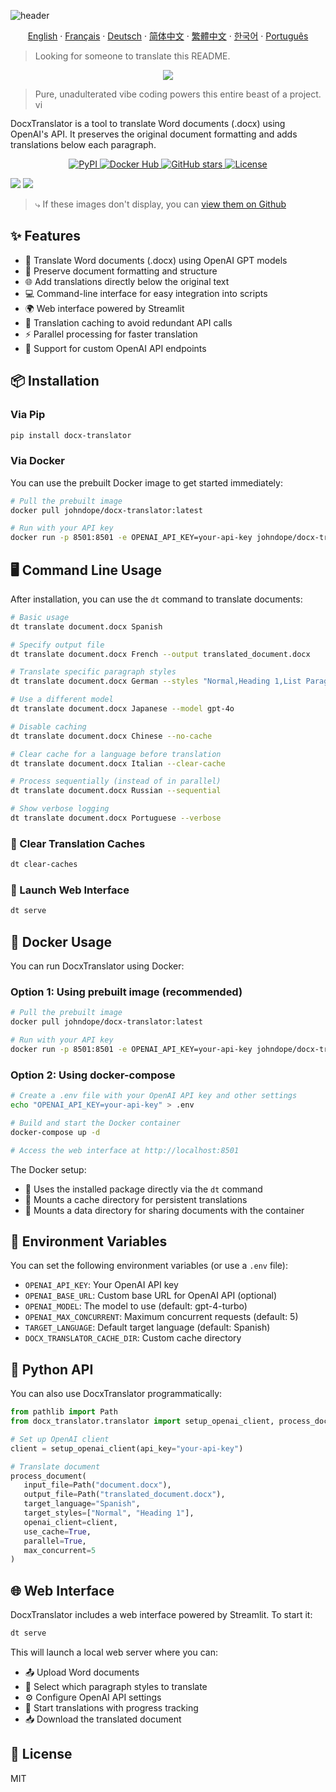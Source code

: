 ![header](https://capsule-render.vercel.app/api?type=waving&color=6eed4c&height=300&section=header&text=Docx%20Translator&fontSize=90&fontAlignY=40&animation=fadeIn&desc=Immersive%20translation%20of%20Word%20docx%20files)

<p align="center"> 
  <a href="README.md">English</a> 
  ·
  <a href="/docs/README_fr.md">Français</a>
  ·
  <a href="/docs/README_de.md">Deutsch</a>
  ·
  <a href="/docs/README_zh-cn.md">简体中文</a>  
  ·
  <a href="/docs/README_zh-tw.md">繁體中文</a>
  ·
  <a href="/docs/README_kr.md">한국어</a> 
  ·
  <a href="/docs/README_pt.md">Português</a>
</p>

> Looking for someone to translate this README.

<p align="center">
<img src="https://img.shields.io/badge/100%25_vibe_coding-6eed4c?style=for-the-badge">
</p>

> Pure, unadulterated vibe coding powers this entire beast of a project. <img src="https://emojik.vercel.app/s/🤖_😎?size=32" width="16px" alt="vibe coding" />

DocxTranslator is a tool to translate Word documents (.docx) using OpenAI's API. It preserves the original document formatting and adds translations below each paragraph.

<p align="center">
  <a href="https://pypi.org/project/docx-translator/">
    <img src="https://img.shields.io/pypi/v/docx-translator?color=blue&logo=pypi&logoColor=white" alt="PyPI">
  </a>
  <a href="https://hub.docker.com/r/johndope/docx-translator">
    <img src="https://img.shields.io/docker/pulls/johndope/docx-translator?color=blue&logo=docker&logoColor=white" alt="Docker Hub">
  </a>
  <a href="https://github.com/john-theo/docx-translator">
    <img src="https://img.shields.io/github/stars/john-theo/docx-translator" alt="GitHub stars">
  </a>
  <a href="https://github.com/john-theo/docx-translator">
    <img src="https://img.shields.io/github/license/john-theo/docx-translator?color=green" alt="License">
  </a>
</p>

<img src="./static/app.jpg">
<img src="./static/demo.jpg">

> ⤷ If these images don't display, you can [view them on Github](https://github.com/john-theo/docx-translator)

## ✨ Features

- 🔄 Translate Word documents (.docx) using OpenAI GPT models
- 🎨 Preserve document formatting and structure
- 🌐 Add translations directly below the original text
- 💻 Command-line interface for easy integration into scripts
- 🌍 Web interface powered by Streamlit
- 💾 Translation caching to avoid redundant API calls
- ⚡ Parallel processing for faster translation
- 🔧 Support for custom OpenAI API endpoints

## 📦 Installation

### Via Pip
```bash
pip install docx-translator
```

### Via Docker
You can use the prebuilt Docker image to get started immediately:

```bash
# Pull the prebuilt image
docker pull johndope/docx-translator:latest

# Run with your API key
docker run -p 8501:8501 -e OPENAI_API_KEY=your-api-key johndope/docx-translator
```

## 🖥️ Command Line Usage

After installation, you can use the `dt` command to translate documents:

```bash
# Basic usage
dt translate document.docx Spanish

# Specify output file
dt translate document.docx French --output translated_document.docx

# Translate specific paragraph styles
dt translate document.docx German --styles "Normal,Heading 1,List Paragraph"

# Use a different model
dt translate document.docx Japanese --model gpt-4o

# Disable caching
dt translate document.docx Chinese --no-cache

# Clear cache for a language before translation
dt translate document.docx Italian --clear-cache

# Process sequentially (instead of in parallel)
dt translate document.docx Russian --sequential

# Show verbose logging
dt translate document.docx Portuguese --verbose
```

### 🧹 Clear Translation Caches

```bash
dt clear-caches
```

### 🚀 Launch Web Interface

```bash
dt serve
```

## 🐳 Docker Usage

You can run DocxTranslator using Docker:

### Option 1: Using prebuilt image (recommended)

```bash
# Pull the prebuilt image
docker pull johndope/docx-translator:latest

# Run with your API key
docker run -p 8501:8501 -e OPENAI_API_KEY=your-api-key johndope/docx-translator
```

### Option 2: Using docker-compose

```bash
# Create a .env file with your OpenAI API key and other settings
echo "OPENAI_API_KEY=your-api-key" > .env

# Build and start the Docker container
docker-compose up -d

# Access the web interface at http://localhost:8501
```

The Docker setup:
- 📂 Uses the installed package directly via the `dt` command
- 💽 Mounts a cache directory for persistent translations
- 📁 Mounts a data directory for sharing documents with the container

## 🔑 Environment Variables

You can set the following environment variables (or use a `.env` file):

- `OPENAI_API_KEY`: Your OpenAI API key
- `OPENAI_BASE_URL`: Custom base URL for OpenAI API (optional)
- `OPENAI_MODEL`: The model to use (default: gpt-4-turbo)
- `OPENAI_MAX_CONCURRENT`: Maximum concurrent requests (default: 5)
- `TARGET_LANGUAGE`: Default target language (default: Spanish)
- `DOCX_TRANSLATOR_CACHE_DIR`: Custom cache directory

## 🐍 Python API

You can also use DocxTranslator programmatically:

```python
from pathlib import Path
from docx_translator.translator import setup_openai_client, process_document

# Set up OpenAI client
client = setup_openai_client(api_key="your-api-key")

# Translate document
process_document(
   input_file=Path("document.docx"),
   output_file=Path("translated_document.docx"),
   target_language="Spanish",
   target_styles=["Normal", "Heading 1"],
   openai_client=client,
   use_cache=True,
   parallel=True,
   max_concurrent=5
)
```

## 🌐 Web Interface

DocxTranslator includes a web interface powered by Streamlit. To start it:

```bash
dt serve
```

This will launch a local web server where you can:
- 📤 Upload Word documents
- 🎯 Select which paragraph styles to translate
- ⚙️ Configure OpenAI API settings
- 🚀 Start translations with progress tracking
- 📥 Download the translated document

## 📜 License

MIT 